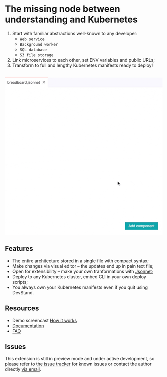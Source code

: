 # The missing node between understanding and Kubernetes

1. Start with familiar abstractions well-known to any developer:<br>
   - `Web service`
   - `Background worker`
   - `SQL database`
   - `S3 file storage`
2. Link microservices to each other, set ENV variables and public URLs;
3. Transform to full and lengthy Kubernetes manifests ready to deploy!

<br>
<img src="https://github.com/scaleofone/vscode-devstand/raw/media/media/breadboard.gif" width="550">

<br>

## Features

- The entire architecture stored in a single file with compact syntax;
- Make changes via visual editor – the updates end up in pain text file;
- Open for extensibility – make your own tranformations with [Jsonnet](https://jsonnet.org);
- Deploy to any Kubernetes cluster, embed CLI in your own deploy scripts;
- You always own your Kubernetes manifests even if you quit using DevStand.

## Resources

- Demo screencast [How it works](https://devstand.app/demo)
- [Documentation](https://devstand.app/docs)
- [FAQ](https://devstand.app/faq)


## Issues

This extension is still in preview mode and under active development, so please refer to [the issue tracker](https://github.com/scaleofone/vscode-devstand/issues) for known issues or contact the author directly [via email](mailto:max@scaleofone.com).
